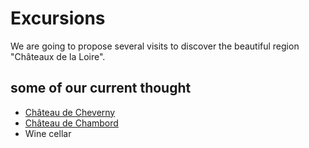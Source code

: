 # Excursions

<!-- MACRO{snippet|debug=false|ignoreDownloadError=false|verbatim=false|file=src/site/resources/fragments/breadcrum.snippet.html} -->

We are going to propose several visits to discover the beautiful region "Châteaux de la Loire".

## some of our current thought

* [Château de Cheverny](https://www.chateau-cheverny.fr/)
* [Château de Chambord](https://en.wikipedia.org/wiki/Ch%C3%A2teau_de_Chambord)
* Wine cellar
